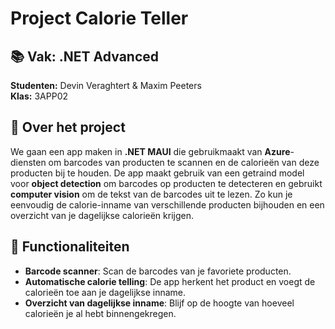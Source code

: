 # Project Calorie Teller

## 📚 Vak: .NET Advanced
**Studenten:** Devin Veraghtert & Maxim Peeters  
**Klas:** 3APP02

## 📱 Over het project
We gaan een app maken in **.NET MAUI** die gebruikmaakt van **Azure**-diensten om barcodes van producten te scannen en de calorieën van deze producten bij te houden. De app maakt gebruik van een getraind model voor **object detection** om barcodes op producten te detecteren en gebruikt **computer vision** om de tekst van de barcodes uit te lezen. Zo kun je eenvoudig de calorie-inname van verschillende producten bijhouden en een overzicht van je dagelijkse calorieën krijgen.

## 🚀 Functionaliteiten
- **Barcode scanner**: Scan de barcodes van je favoriete producten.
- **Automatische calorie telling**: De app herkent het product en voegt de calorieën toe aan je dagelijkse inname.
- **Overzicht van dagelijkse inname**: Blijf op de hoogte van hoeveel calorieën je al hebt binnengekregen.
